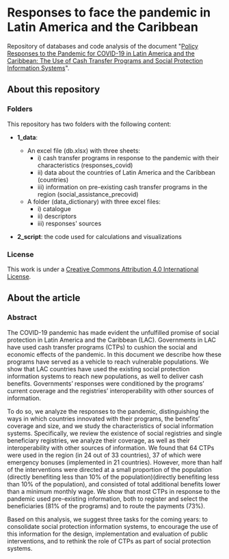# Responses to face the pandemic in Latin America and the Caribbean

Repository of databases and code analysis of the document "[Policy Responses to the Pandemic for COVID-19 in Latin America and the Caribbean: The Use of Cash Transfer Programs and Social Protection Information Systems](https://www.latinamerica.undp.org/content/rblac/en/home/library/crisis_prevention_and_recovery/respuestas-para-enfrentar-la-pandemia-en-america-latina-y-el-car.html)".


## About this repository

### Folders
This repository has two folders with the following content:

- **1_data**:
	- An excel file (db.xlsx) with three sheets:
		- i) cash transfer programs in response to the pandemic with their characteristics (responses_covid)
		- ii) data about the countries of Latin America and the Caribbean (countries)
		- iii) information on pre-existing cash transfer programs in the region (social_assistance_precovid)
	- A folder (data_dictionary) with three excel files:
		- i) catalogue
		- ii) descriptors
		- iii) responses' sources
		
- **2_script**: the code used for calculations and visualizations

### License
This work is under a [Creative Commons Attribution 4.0 International License](https://creativecommons.org/licenses/by/4.0/).

## About the article

### Abstract

The COVID-19 pandemic has made evident the unfulfilled promise of social protection in Latin America and the Caribbean (LAC). Governments in LAC have used cash transfer programs (CTPs) to cushion the social and economic effects of the pandemic. In this document we describe how these programs have served as a vehicle to reach vulnerable populations. We show that LAC countries have used the existing social protection information systems to reach new populations, as well to deliver cash benefits. Governments’ responses were conditioned by the programs’ current coverage and the registries’ interoperability with other sources of information.

To do so, we analyze the responses to the pandemic, distinguishing the ways in which countries innovated with their programs, the benefits’ coverage and size, and we study the characteristics of social information systems. Specifically, we review the existence of social registries and single beneficiary registries, we analyze their coverage, as well as their interoperability with other sources of information. We found that 64 CTPs were used in the region (in 24 out of 33 countries), 37 of which were emergency bonuses (implemented in 21 countries). However, more than half of the interventions were directed at a small proportion of the population (directly benefiting less than 10% of the population)(directly benefiting less than 10% of the population), and consisted of total additional benefits lower than a minimum monthly wage. We show that most CTPs in response to the pandemic used pre-existing information, both to register and select the beneficiaries (81% of the programs) and to route the payments (73%).

Based on this analysis, we suggest three tasks for the coming years: to consolidate social protection information systems, to encourage the use of this information for the design, implementation and evaluation of public interventions, and to rethink the role of CTPs as part of social protection systems.
